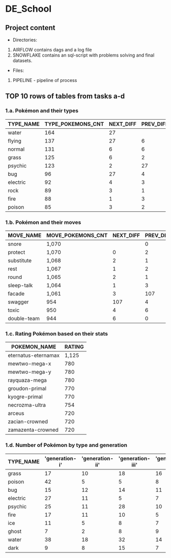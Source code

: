 # DE_School

## Project content
* Directories:
1. AIRFLOW contains dags and a log file
2. SNOWFLAKE contains an sql-script with problems solving and final datasets.
* Files:
1. PIPELINE - pipeline of process
## TOP 10 rows of tables from tasks a-d

### 1.a. Pokémon and their types
|TYPE_NAME|TYPE_POKEMONS_CNT|NEXT_DIFF|PREV_DIFF|
| --- | --- | --- | --- |
|water	|164		|27 | |
|flying	|137	|27	|6|
|normal	|131	|6	|6|
|grass	|125	|6	|2|
|psychic	|123	|2	|27|
|bug	|96	|27	|4|
|electric	|92	|4	|3|
|rock	|89	|3	|1|
|fire	|88	|1	|3|
|poison	|85	|3	|2|

### 1.b. Pokémon and their moves
|MOVE_NAME|MOVE_POKEMONS_CNT|NEXT_DIFF|PREV_DIFF|
| --- | --- | --- | --- |
|snore	|1,070	|	|0|
|protect	|1,070	|0	|2|
|substitute	|1,068	|2	|1|
|rest	|1,067	|1	|2|
|round	|1,065	|2	|1|
|sleep-talk	|1,064	|1	|3|
|facade	|1,061	|3	|107|
|swagger	|954	|107	|4|
|toxic	|950	|4	|6|
|double-team	|944	|6	|0|

### 1.c. Rating Pokémon based on their stats
|POKEMON_NAME|RATING|
| --- | --- |
|eternatus-eternamax	|1,125|
|mewtwo-mega-x	|780|
|mewtwo-mega-y	|780|
|rayquaza-mega	|780|
|groudon-primal	|770|
|kyogre-primal	|770|
|necrozma-ultra	|754|
|arceus	|720|
|zacian-crowned	|720|
|zamazenta-crowned	|720|

### 1.d. Number of Pokémon by type and generation
|TYPE_NAME|'generation-i'|'generation-ii'|'generation-iii'|'generation-iv'|'generation-v'|'generation-vi'|'generation-vii'|'generation-viii'|
|---|---|---|---|---|---|---|---|---|
|grass|17|10|18|16|19|17|14|14|
|poison|42|5|5|8|8|2|8|7|
|bug|15|12|14|11|18|3|14|9|
|electric|27|11|5|7|17|3|9|13|
|psychic|25|11|28|10|16|13|12|13|
|fire|17|11|10|5|18|8|9|10|
|ice|11|5|8|7|13|4|1|9|
|ghost|7|2|8|9|10|15|13|9|
|water|38|18|32|14|20|13|15|16|
|dark|9|8|15|7|16|8|2|13|
